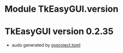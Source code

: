 # Module TkEasyGUI.version

# TkEasyGUI version 0.2.35

- audo generated by [pyproject.toml](https://github.com/kujirahand/tkeasygui-python/blob/main/pyproject.toml)
